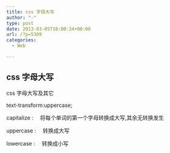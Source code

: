 ```yaml
---
title: css 字母大写
author: "-"
type: post
date: 2013-03-05T10:00:24+00:00
url: /?p=5309
categories:
  - Web

---
```

## css 字母大写
css 字母大写及其它

text-transform:uppercase;

capitalize : 　将每个单词的第一个字母转换成大写,其余无转换发生
  
uppercase : 　转换成大写
  
lowercase : 　转换成小写